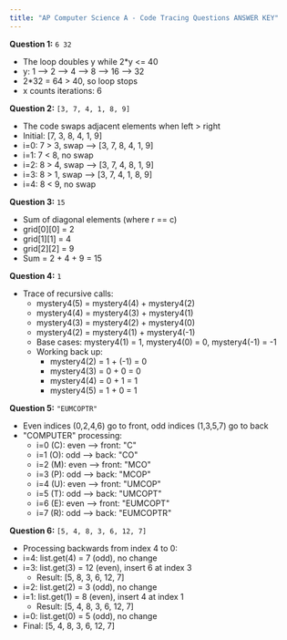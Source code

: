 ```yaml
---
title: "AP Computer Science A - Code Tracing Questions ANSWER KEY"
---
```



**Question 1:** `6 32`
- The loop doubles y while 2*y <= 40
- y: 1 --> 2 --> 4 --> 8 --> 16 --> 32
- 2*32 = 64 > 40, so loop stops
- x counts iterations: 6



**Question 2:** `[3, 7, 4, 1, 8, 9]`
- The code swaps adjacent elements when left > right
- Initial: [7, 3, 8, 4, 1, 9]
- i=0: 7 > 3, swap --> [3, 7, 8, 4, 1, 9]
- i=1: 7 < 8, no swap
- i=2: 8 > 4, swap --> [3, 7, 4, 8, 1, 9]
- i=3: 8 > 1, swap --> [3, 7, 4, 1, 8, 9]
- i=4: 8 < 9, no swap



**Question 3:** `15`
- Sum of diagonal elements (where r == c)
- grid[0][0] = 2
- grid[1][1] = 4
- grid[2][2] = 9
- Sum = 2 + 4 + 9 = 15



**Question 4:** `1`
- Trace of recursive calls:
  - mystery4(5) = mystery4(4) + mystery4(2)
  - mystery4(4) = mystery4(3) + mystery4(1)
  - mystery4(3) = mystery4(2) + mystery4(0)
  - mystery4(2) = mystery4(1) + mystery4(-1)
  - Base cases: mystery4(1) = 1, mystery4(0) = 0, mystery4(-1) = -1
  - Working back up:
    - mystery4(2) = 1 + (-1) = 0
    - mystery4(3) = 0 + 0 = 0
    - mystery4(4) = 0 + 1 = 1
    - mystery4(5) = 1 + 0 = 1



**Question 5:** `"EUMCOPTR"`
- Even indices (0,2,4,6) go to front, odd indices (1,3,5,7) go to back
- "COMPUTER" processing:
  - i=0 (C): even --> front: "C"
  - i=1 (O): odd --> back: "CO"
  - i=2 (M): even --> front: "MCO"
  - i=3 (P): odd --> back: "MCOP"
  - i=4 (U): even --> front: "UMCOP"
  - i=5 (T): odd --> back: "UMCOPT"
  - i=6 (E): even --> front: "EUMCOPT"
  - i=7 (R): odd --> back: "EUMCOPTR"



**Question 6:** `[5, 4, 8, 3, 6, 12, 7]`
- Processing backwards from index 4 to 0:
- i=4: list.get(4) = 7 (odd), no change
- i=3: list.get(3) = 12 (even), insert 6 at index 3
  - Result: [5, 8, 3, 6, 12, 7]
- i=2: list.get(2) = 3 (odd), no change
- i=1: list.get(1) = 8 (even), insert 4 at index 1
  - Result: [5, 4, 8, 3, 6, 12, 7]
- i=0: list.get(0) = 5 (odd), no change
- Final: [5, 4, 8, 3, 6, 12, 7]